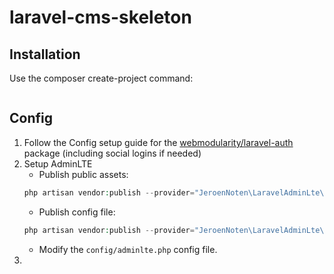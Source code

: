 # laravel-cms-skeleton

## Installation
Use the composer create-project command:
```php

```

## Config
1. Follow the Config setup guide for the [webmodularity/laravel-auth](https://github.com/webmodularity/laravel-auth) package (including social logins if needed)
2. Setup AdminLTE
    * Publish public assets:
    ```php
    php artisan vendor:publish --provider="JeroenNoten\LaravelAdminLte\ServiceProvider" --tag=assets
    ````
    * Publish config file:
    ```php
    php artisan vendor:publish --provider="JeroenNoten\LaravelAdminLte\ServiceProvider" --tag=config
    ```
    * Modify the `config/adminlte.php` config file.
3. 